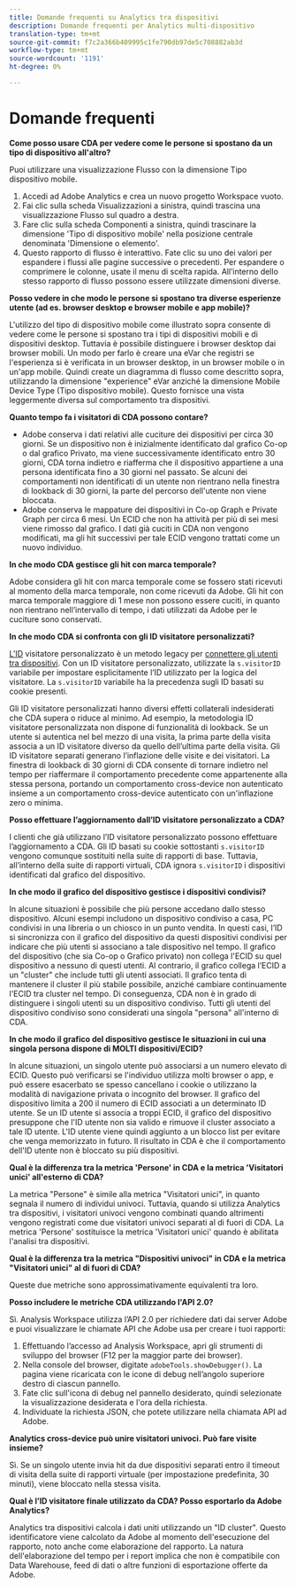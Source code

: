 ```yaml
---
title: Domande frequenti su Analytics tra dispositivi
description: Domande frequenti per Analytics multi-dispositivo
translation-type: tm+mt
source-git-commit: f7c2a366b409995c1fe790db97de5c708882ab3d
workflow-type: tm+mt
source-wordcount: '1191'
ht-degree: 0%

---
```



# Domande frequenti

**Come posso usare CDA per vedere come le persone si spostano da un tipo di dispositivo all&#39;altro?**

Puoi utilizzare una visualizzazione Flusso con la dimensione Tipo dispositivo mobile.

1. Accedi ad Adobe Analytics e crea un nuovo progetto Workspace vuoto.
2. Fai clic sulla scheda Visualizzazioni a sinistra, quindi trascina una visualizzazione Flusso sul quadro a destra.
3. Fare clic sulla scheda Componenti a sinistra, quindi trascinare la dimensione &#39;Tipo di dispositivo mobile&#39; nella posizione centrale denominata &#39;Dimensione o elemento&#39;.
4. Questo rapporto di flusso è interattivo. Fate clic su uno dei valori per espandere i flussi alle pagine successive o precedenti. Per espandere o comprimere le colonne, usate il menu di scelta rapida. All’interno dello stesso rapporto di flusso possono essere utilizzate dimensioni diverse.

**Posso vedere in che modo le persone si spostano tra diverse esperienze utente (ad es. browser desktop e browser mobile e app mobile)?**

L&#39;utilizzo del tipo di dispositivo mobile come illustrato sopra consente di vedere come le persone si spostano tra i tipi di dispositivi mobili e di dispositivi desktop. Tuttavia è possibile distinguere i browser desktop dai browser mobili. Un modo per farlo è creare una eVar che registri se l&#39;esperienza si è verificata in un browser desktop, in un browser mobile o in un&#39;app mobile. Quindi create un diagramma di flusso come descritto sopra, utilizzando la dimensione &quot;experience&quot; eVar anziché la dimensione Mobile Device Type (Tipo dispositivo mobile). Questo fornisce una vista leggermente diversa sul comportamento tra dispositivi.

**Quanto tempo fa i visitatori di CDA possono contare?**

* Adobe conserva i dati relativi alle cuciture dei dispositivi per circa 30 giorni. Se un dispositivo non è inizialmente identificato dal grafico Co-op o dal grafico Privato, ma viene successivamente identificato entro 30 giorni, CDA torna indietro e riafferma che il dispositivo appartiene a una persona identificata fino a 30 giorni nel passato. Se alcuni dei comportamenti non identificati di un utente non rientrano nella finestra di lookback di 30 giorni, la parte del percorso dell&#39;utente non viene bloccata.
* Adobe conserva le mappature dei dispositivi in Co-op Graph e Private Graph per circa 6 mesi. Un ECID che non ha attività per più di sei mesi viene rimosso dal grafico. I dati già cuciti in CDA non vengono modificati, ma gli hit successivi per tale ECID vengono trattati come un nuovo individuo.

**In che modo CDA gestisce gli hit con marca temporale?**

Adobe considera gli hit con marca temporale come se fossero stati ricevuti al momento della marca temporale, non come ricevuti da Adobe. Gli hit con marca temporale maggiore di 1 mese non possono essere cuciti, in quanto non rientrano nell’intervallo di tempo, i dati utilizzati da Adobe per le cuciture sono conservati.

**In che modo CDA si confronta con gli ID visitatore personalizzati?**

[L’ID](/help/implement/vars/config-vars/visitorid.md) visitatore personalizzato è un metodo legacy per [connettere gli utenti tra dispositivi](/help/implement/js/xdevice-visid/xdevice-connecting.md). Con un ID visitatore personalizzato, utilizzate la `s.visitorID` variabile per impostare esplicitamente l’ID utilizzato per la logica del visitatore. La `s.visitorID` variabile ha la precedenza sugli ID basati su cookie presenti.

Gli ID visitatore personalizzati hanno diversi effetti collaterali indesiderati che CDA supera o riduce al minimo. Ad esempio, la metodologia ID visitatore personalizzata non dispone di funzionalità di lookback. Se un utente si autentica nel bel mezzo di una visita, la prima parte della visita associa a un ID visitatore diverso da quello dell’ultima parte della visita. Gli ID visitatore separati generano l’inflazione delle visite e dei visitatori. La finestra di lookback di 30 giorni di CDA consente di tornare indietro nel tempo per riaffermare il comportamento precedente come appartenente alla stessa persona, portando un comportamento cross-device non autenticato insieme a un comportamento cross-device autenticato con un&#39;inflazione zero o minima.

**Posso effettuare l’aggiornamento dall’ID visitatore personalizzato a CDA?**

I clienti che già utilizzano l’ID visitatore personalizzato possono effettuare l’aggiornamento a CDA. Gli ID basati su cookie sottostanti `s.visitorID` vengono comunque sostituiti nella suite di rapporti di base. Tuttavia, all’interno della suite di rapporti virtuali, CDA ignora `s.visitorID` i dispositivi identificati dal grafico del dispositivo.

**In che modo il grafico del dispositivo gestisce i dispositivi condivisi?**

In alcune situazioni è possibile che più persone accedano dallo stesso dispositivo. Alcuni esempi includono un dispositivo condiviso a casa, PC condivisi in una libreria o un chiosco in un punto vendita. In questi casi, l’ID si sincronizza con il grafico del dispositivo da questi dispositivi condivisi per indicare che più utenti si associano a tale dispositivo nel tempo. Il grafico del dispositivo (che sia Co-op o Grafico privato) non collega l&#39;ECID su quel dispositivo a nessuno di questi utenti. Al contrario, il grafico collega l’ECID a un &quot;cluster&quot; che include tutti gli utenti associati. Il grafico tenta di mantenere il cluster il più stabile possibile, anziché cambiare continuamente l&#39;ECID tra cluster nel tempo. Di conseguenza, CDA non è in grado di distinguere i singoli utenti su un dispositivo condiviso. Tutti gli utenti del dispositivo condiviso sono considerati una singola &quot;persona&quot; all&#39;interno di CDA.

**In che modo il grafico del dispositivo gestisce le situazioni in cui una singola persona dispone di MOLTI dispositivi/ECID?**

In alcune situazioni, un singolo utente può associarsi a un numero elevato di ECID. Questo può verificarsi se l&#39;individuo utilizza molti browser o app, e può essere esacerbato se spesso cancellano i cookie o utilizzano la modalità di navigazione privata o incognito del browser. Il grafico del dispositivo limita a 200 il numero di ECID associati a un determinato ID utente. Se un ID utente si associa a troppi ECID, il grafico del dispositivo presuppone che l&#39;ID utente non sia valido e rimuove il cluster associato a tale ID utente. L&#39;ID utente viene quindi aggiunto a un blocco list per evitare che venga memorizzato in futuro. Il risultato in CDA è che il comportamento dell&#39;ID utente non è bloccato su più dispositivi.

**Qual è la differenza tra la metrica &#39;Persone&#39; in CDA e la metrica &#39;Visitatori unici&#39; all&#39;esterno di CDA?**

La metrica &quot;Persone&quot; è simile alla metrica &quot;Visitatori unici&quot;, in quanto segnala il numero di individui univoci. Tuttavia, quando si utilizza Analytics tra dispositivi, i visitatori univoci vengono combinati quando altrimenti vengono registrati come due visitatori univoci separati al di fuori di CDA. La metrica &#39;Persone&#39; sostituisce la metrica &#39;Visitatori unici&#39; quando è abilitata l&#39;analisi tra dispositivi.

**Qual è la differenza tra la metrica &quot;Dispositivi univoci&quot; in CDA e la metrica &quot;Visitatori unici&quot; al di fuori di CDA?**

Queste due metriche sono approssimativamente equivalenti tra loro.

**Posso includere le metriche CDA utilizzando l&#39;API 2.0?**

Sì. Analysis Workspace utilizza l’API 2.0 per richiedere dati dai server Adobe e puoi visualizzare le chiamate API che Adobe usa per creare i tuoi rapporti:

1. Effettuando l’accesso ad Analysis Workspace, apri gli strumenti di sviluppo del browser (F12 per la maggior parte dei browser).
1. Nella console del browser, digitate `adobeTools.showDebugger()`. La pagina viene ricaricata con le icone di debug nell’angolo superiore destro di ciascun pannello.
1. Fate clic sull&#39;icona di debug nel pannello desiderato, quindi selezionate la visualizzazione desiderata e l&#39;ora della richiesta.
1. Individuate la richiesta JSON, che potete utilizzare nella chiamata API ad Adobe.

**Analytics cross-device può unire visitatori univoci. Può fare visite insieme?**

Sì. Se un singolo utente invia hit da due dispositivi separati entro il timeout di visita della suite di rapporti virtuale (per impostazione predefinita, 30 minuti), viene bloccato nella stessa visita.

**Qual è l’ID visitatore finale utilizzato da CDA? Posso esportarlo da Adobe Analytics?**

Analytics tra dispositivi calcola i dati uniti utilizzando un &quot;ID cluster&quot;. Questo identificatore viene calcolato da Adobe al momento dell&#39;esecuzione del rapporto, noto anche come elaborazione del rapporto. La natura dell&#39;elaborazione del tempo per i report implica che non è compatibile con Data Warehouse, feed di dati o altre funzioni di esportazione offerte da Adobe.
